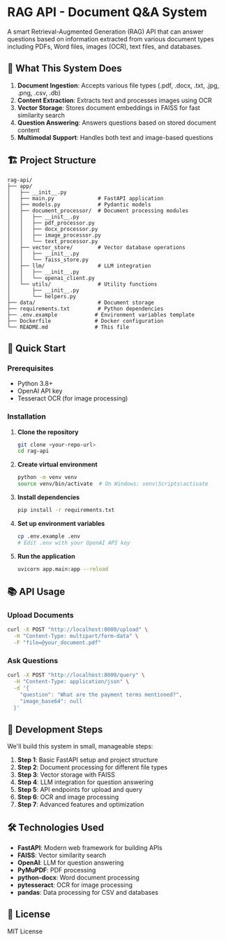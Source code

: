 # RAG API - Document Q&A System

A smart Retrieval-Augmented Generation (RAG) API that can answer questions based on information extracted from various document types including PDFs, Word files, images (OCR), text files, and databases.

## 🎯 What This System Does

1. **Document Ingestion**: Accepts various file types (.pdf, .docx, .txt, .jpg, .png, .csv, .db)
2. **Content Extraction**: Extracts text and processes images using OCR
3. **Vector Storage**: Stores document embeddings in FAISS for fast similarity search
4. **Question Answering**: Answers questions based on stored document content
5. **Multimodal Support**: Handles both text and image-based questions

## 🏗️ Project Structure

```
rag-api/
├── app/
│   ├── __init__.py
│   ├── main.py              # FastAPI application
│   ├── models.py            # Pydantic models
│   ├── document_processor/  # Document processing modules
│   │   ├── __init__.py
│   │   ├── pdf_processor.py
│   │   ├── docx_processor.py
│   │   ├── image_processor.py
│   │   └── text_processor.py
│   ├── vector_store/        # Vector database operations
│   │   ├── __init__.py
│   │   └── faiss_store.py
│   ├── llm/                 # LLM integration
│   │   ├── __init__.py
│   │   └── openai_client.py
│   └── utils/               # Utility functions
│       ├── __init__.py
│       └── helpers.py
├── data/                    # Document storage
├── requirements.txt         # Python dependencies
├── .env.example            # Environment variables template
├── Dockerfile              # Docker configuration
└── README.md               # This file
```

## 🚀 Quick Start

### Prerequisites
- Python 3.8+
- OpenAI API key
- Tesseract OCR (for image processing)

### Installation

1. **Clone the repository**
   ```bash
   git clone <your-repo-url>
   cd rag-api
   ```

2. **Create virtual environment**
   ```bash
   python -m venv venv
   source venv/bin/activate  # On Windows: venv\Scripts\activate
   ```

3. **Install dependencies**
   ```bash
   pip install -r requirements.txt
   ```

4. **Set up environment variables**
   ```bash
   cp .env.example .env
   # Edit .env with your OpenAI API key
   ```

5. **Run the application**
   ```bash
   uvicorn app.main:app --reload
   ```

## 📚 API Usage

### Upload Documents
```bash
curl -X POST "http://localhost:8000/upload" \
  -H "Content-Type: multipart/form-data" \
  -F "file=@your_document.pdf"
```

### Ask Questions
```bash
curl -X POST "http://localhost:8000/query" \
  -H "Content-Type: application/json" \
  -d '{
    "question": "What are the payment terms mentioned?",
    "image_base64": null
  }'
```

## 🔧 Development Steps

We'll build this system in small, manageable steps:

1. **Step 1**: Basic FastAPI setup and project structure
2. **Step 2**: Document processing for different file types
3. **Step 3**: Vector storage with FAISS
4. **Step 4**: LLM integration for question answering
5. **Step 5**: API endpoints for upload and query
6. **Step 6**: OCR and image processing
7. **Step 7**: Advanced features and optimization

## 🛠️ Technologies Used

- **FastAPI**: Modern web framework for building APIs
- **FAISS**: Vector similarity search
- **OpenAI**: LLM for question answering
- **PyMuPDF**: PDF processing
- **python-docx**: Word document processing
- **pytesseract**: OCR for image processing
- **pandas**: Data processing for CSV and databases

## 📝 License

MIT License 